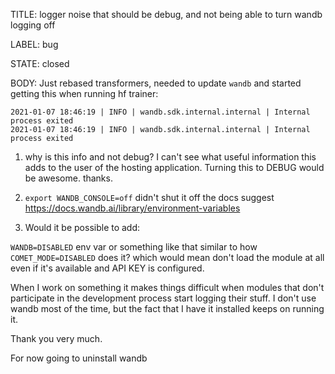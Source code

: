 TITLE:
logger noise that should be debug, and not being able to turn wandb logging off

LABEL:
bug

STATE:
closed

BODY:
Just rebased transformers, needed to update `wandb` and started getting this when running hf trainer:
```
2021-01-07 18:46:19 | INFO | wandb.sdk.internal.internal | Internal process exited
2021-01-07 18:46:19 | INFO | wandb.sdk.internal.internal | Internal process exited
```
1. why is this info and not debug? I can't see what useful information this adds to the user of the hosting application. Turning this to DEBUG would be awesome. thanks.

2. `export WANDB_CONSOLE=off` didn't shut it off the docs suggest https://docs.wandb.ai/library/environment-variables

3. Would it be possible to add:

`WANDB=DISABLED` env var or something like that similar to how `COMET_MODE=DISABLED` does it? which would mean don't load the module at all even if it's available and API KEY is configured.

When I work on something it makes things difficult when modules that don't participate in the development process start logging their stuff. I don't use wandb most of the time, but the fact that I have it installed keeps on running it.

Thank you very much.

For now going to uninstall wandb




